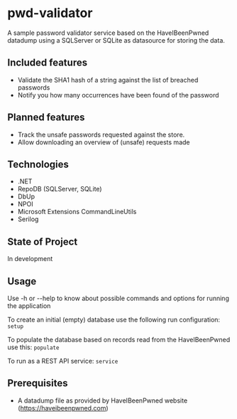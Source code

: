 # pwd-validator

A sample password validator service based on the HaveIBeenPwned datadump using a SQLServer or SQLite as datasource for storing the data.

## Included features

* Validate the SHA1 hash of a string against the list of breached passwords
* Notify you how many occurrences have been found of the password

## Planned features

* Track the unsafe passwords requested against the store.
* Allow downloading an overview of (unsafe) requests made

## Technologies

* .NET
* RepoDB (SQLServer, SQLite)
* DbUp
* NPOI
* Microsoft Extensions CommandLineUtils
* Serilog

## State of Project

In development

## Usage

Use -h or --help to know about possible commands and options for running the application

To create an initial (empty) database use the following run configuration:
`setup`

To populate the database based on records read from the HaveIBeenPwned use this: 
`populate`

To run as a REST API service: 
`service`

## Prerequisites

- A datadump file as provided by HaveIBeenPwned website (https://haveibeenpwned.com)
